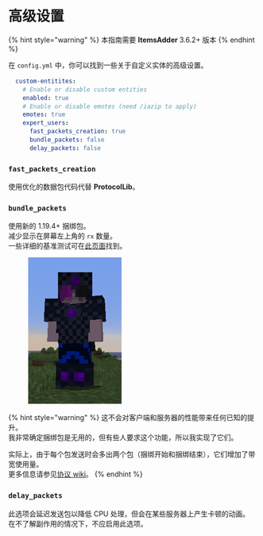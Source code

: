 # 高级设置

{% hint style="warning" %}
本指南需要 **ItemsAdder** 3.6.2+ 版本
{% endhint %}

在 `config.yml` 中，你可以找到一些关于自定义实体的高级设置。

```yaml
  custom-entitites:
    # Enable or disable custom entities
    enabled: true
    # Enable or disable emotes (need /iazip to apply)
    emotes: true
    expert_users:
      fast_packets_creation: true
      bundle_packets: false
      delay_packets: false
```

### `fast_packets_creation`

使用优化的数据包代码代替 **ProtocolLib**。

### `bundle_packets`

使用新的 1.19.4+ 捆绑包。\
减少显示在屏幕左上角的 `rx` 数量。\
一些详细的基准测试可在[此页面](../../../../compatibility-with-other-plugins/compatible/modelengine.md#network-traffic-comparison)找到。

<figure><img src="../../../../.gitbook/assets/image (21).png" alt=""><figcaption></figcaption></figure>

{% hint style="warning" %}
这不会对客户端和服务器的性能带来任何已知的提升。\
我非常确定捆绑包是无用的，但有些人要求这个功能，所以我实现了它们。

实际上，由于每个包发送时会多出两个包（捆绑开始和捆绑结束），它们增加了带宽使用量。\
更多信息请参见[协议 wiki](https://wiki.vg/Protocol#Bundle\_Delimiter)。
{% endhint %}

### `delay_packets`

此选项会延迟发送包以降低 CPU 处理，但会在某些服务器上产生卡顿的动画。\
在不了解副作用的情况下，不应启用此选项。
